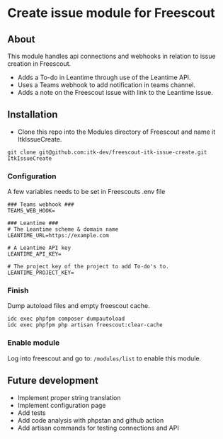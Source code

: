 # Create issue module for Freescout

## About
This module handles api connections and webhooks in relation to issue creation
in Freescout.
- Adds a To-do in Leantime through use of the Leantime API.
- Uses a Teams webhook to add notification in teams channel.
- Adds a note on the Freescout issue with link to the Leantime issue.

## Installation
- Clone this repo into the Modules directory of Freescout and name it
ItkIssueCreate.
```
git clone git@github.com:itk-dev/freescout-itk-issue-create.git ItkIssueCreate
```

### Configuration
A few variables needs to be set in Freescouts .env file
```
### Teams webhook ###
TEAMS_WEB_HOOK=

### Leantime ###
# The Leantime scheme & domain name
LEANTIME_URL=https://example.com

# A Leantime API key
LEANTIME_API_KEY=

# The project key of the project to add To-do's to.
LEANTIME_PROJECT_KEY=
```

### Finish

Dump autoload files and empty freescout cache.
```
idc exec phpfpm composer dumpautoload
idc exec phpfpm php artisan freescout:clear-cache
```

### Enable module
Log into freescout and go to: ```/modules/list``` to enable this module.

## Future development
- Implement proper string translation
- Implement configuration page
- Add tests
- Add code analysis with phpstan and github action
- Add artisan commands for testing connections and API